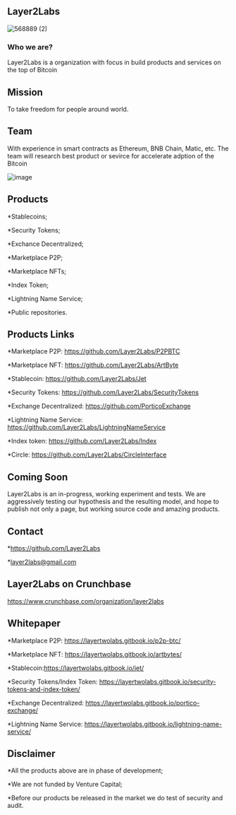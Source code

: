 ## Layer2Labs
![568889 (2)](https://user-images.githubusercontent.com/83122757/160809589-26d2f1b3-0090-4a36-a803-24e3144d44ad.png)

### Who we are? 

Layer2Labs is a organization with focus in build products and services on the top of Bitcoin

## Mission

To take freedom for people around world.

## Team 

With experience in smart contracts as Ethereum, BNB Chain, Matic, etc. The team will research best product or sevirce for accelerate adption of the Bitcoin

![image](https://user-images.githubusercontent.com/83122757/160813808-b03a78f0-6d75-4035-a484-d84cff5a0580.png)

## Products

*Stablecoins;

*Security Tokens;

*Exchance Decentralized;

*Marketplace P2P;

*Marketplace NFTs;

*Index Token;

*Lightning Name Service;

*Public repositories.

## Products Links

*Marketplace P2P: https://github.com/Layer2Labs/P2PBTC

*Marketplace NFT: https://github.com/Layer2Labs/ArtByte

*Stablecoin: https://github.com/Layer2Labs/Jet

*Security Tokens: https://github.com/Layer2Labs/SecurityTokens

*Exchange Decentralized: https://github.com/PorticoExchange

*Lightning Name Service: https://github.com/Layer2Labs/LightningNameService 

*Index token: https://github.com/Layer2Labs/Index 

*Circle: https://github.com/Layer2Labs/CircleInterface

## Coming Soon 

Layer2Labs is an in-progress, working experiment and tests. We are aggressively testing our hypothesis and the resulting model, and hope to publish not only a page, but working source code and amazing products.

## Contact

*https://github.com/Layer2Labs

*layer2labs@gmail.com

## Layer2Labs on Crunchbase

https://www.crunchbase.com/organization/layer2labs

## Whitepaper

*Marketplace P2P: https://layertwolabs.gitbook.io/p2p-btc/

*Marketplace NFT: https://layertwolabs.gitbook.io/artbytes/

*Stablecoin:https://layertwolabs.gitbook.io/jet/

*Security Tokens/Index Token: https://layertwolabs.gitbook.io/security-tokens-and-index-token/

*Exchange Decentralized: https://layertwolabs.gitbook.io/portico-exchange/

*Lightning Name Service: https://layertwolabs.gitbook.io/lightning-name-service/

## Disclaimer

*All the products above are in phase of development;

*We are not funded by Venture Capital;

*Before our products be released in the market we do test of security and audit.
